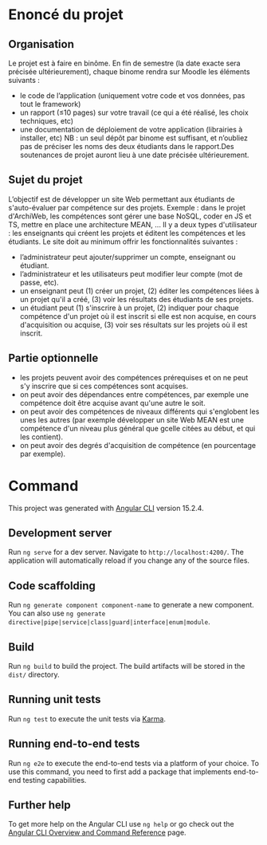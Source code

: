 # Enoncé du projet

## Organisation
Le projet est à faire en binôme. En fin de semestre (la date exacte sera précisée ultérieurement), chaque binome rendra sur Moodle les éléments suivants :
- le code de l’application (uniquement votre code et vos données, pas tout le framework)
- un rapport (≤10 pages) sur votre travail (ce qui a été réalisé, les choix techniques, etc)
- une documentation de déploiement de votre application (librairies à installer, etc)
NB : un seul dépôt par binome est suffisant, et n’oubliez pas de préciser les noms des deux étudiants dans le rapport.Des soutenances de projet auront lieu à une date précisée ultérieurement.

## Sujet du projet
L’objectif est de développer un site Web permettant aux étudiants de s'auto-évaluer par compétence sur des projets. Exemple : dans le projet d'ArchiWeb, les compétences sont gérer une base NoSQL, coder en JS et TS, mettre en place une architecture MEAN, ... Il y a deux types d'utilisateur : les enseignants qui créent les projets et éditent les compétences et les étudiants. Le site doit au minimum offrir les fonctionnalités suivantes :
- l’administrateur peut ajouter/supprimer un compte, enseignant ou étudiant.
- l’administrateur et les utilisateurs peut modifier leur compte (mot de passe, etc).
- un enseignant peut (1) créer un projet, (2) éditer les compétences liées à un projet qu'il a créé, (3) voir les résultats des étudiants de ses projets.
- un étudiant peut (1) s'inscrire à un projet, (2) indiquer pour chaque compétence d'un projet où il est inscrit si elle est non acquise, en cours d'acquisition ou acquise, (3) voir ses résultats sur les projets où il est inscrit.

## Partie optionnelle
- les projets peuvent avoir des compétences prérequises et on ne peut s'y inscrire que si ces compétences sont acquises.
- on peut avoir des dépendances entre compétences, par exemple une compétence doit être acquise avant qu'une autre le soit.
- on peut avoir des compétences de niveaux différents qui s'englobent les unes les autres (par exemple développer un site Web MEAN est une compétence d'un niveau plus général que gcelle citées au début, et qui les contient).
- on peut avoir des degrés d'acquisition de compétence (en pourcentage par exemple).

# Command

This project was generated with [Angular CLI](https://github.com/angular/angular-cli) version 15.2.4.

## Development server

Run `ng serve` for a dev server. Navigate to `http://localhost:4200/`. The application will automatically reload if you change any of the source files.

## Code scaffolding

Run `ng generate component component-name` to generate a new component. You can also use `ng generate directive|pipe|service|class|guard|interface|enum|module`.

## Build

Run `ng build` to build the project. The build artifacts will be stored in the `dist/` directory.

## Running unit tests

Run `ng test` to execute the unit tests via [Karma](https://karma-runner.github.io).

## Running end-to-end tests

Run `ng e2e` to execute the end-to-end tests via a platform of your choice. To use this command, you need to first add a package that implements end-to-end testing capabilities.

## Further help

To get more help on the Angular CLI use `ng help` or go check out the [Angular CLI Overview and Command Reference](https://angular.io/cli) page.
